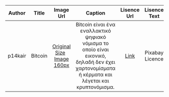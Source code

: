 | Author |  Title | Image Url|Caption |Lisence Url|Lisence Text|Categories|Tags|
| :---:  |  :---: | :---:    |:---:    |:---:      |:---:       |:---:     |:---:|
| p14kair|Bitcoin| [Original Size](https://github.com/VaggelisKair/gr/blob/gh-pages/images/bitcoin.jpg) &nbsp; [Image 160px](https://github.com/VaggelisKair/gr/blob/gh-pages/images/bitcoin-thumb.jpg)| Bitcoin είναι ένα εναλλακτικό ψηφιακό νόμισμα το οποίο είναι εικονικό, δηλαδή δεν έχει χαρτονομίσματα ή κέρματα και λέγεται και κρυπτονόμισμα.  |[Link](https://pixabay.com/el/service/license/)|Pixabay Licence|Cryptocurrency|Online trade|
